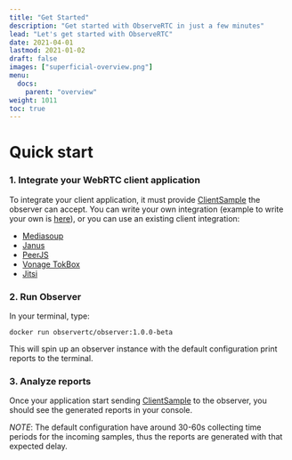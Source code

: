 ```yaml
---
title: "Get Started"
description: "Get started with ObserveRTC in just a few minutes"
lead: "Let's get started with ObserveRTC"
date: 2021-04-01
lastmod: 2021-01-02
draft: false
images: ["superficial-overview.png"]
menu:
  docs:
    parent: "overview"
weight: 1011
toc: true
---
```


# Quick start

### 1. Integrate your WebRTC client application

To integrate your client application, it must provide [ClientSample](/docs/schemas/client-sample/) the observer can accept.
You can write your own integration (example to write your own is [here]()), or you can
use an existing client integration:
* [Mediasoup](https://mediasoup.org)
* [Janus](https://janus.conf.meetecho.com/)
* [PeerJS](https://peerjs.com/)
* [Vonage TokBox](https://www.vonage.com/communications-apis/video/)
* [Jitsi](https://jitsi.org)

### 2. Run Observer

In your terminal, type:


    docker run observertc/observer:1.0.0-beta


This will spin up an observer instance with the default configuration print reports to the terminal.


### 3. Analyze reports

Once your application start sending [ClientSample]() to the observer, you should see the generated reports in your console.

*NOTE*: The default configuration have around 30-60s collecting time periods for the incoming samples, thus
the reports are generated with that expected delay.


